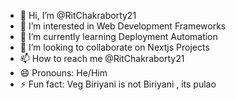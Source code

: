 - 👋 Hi, I’m @RitChakraborty21
- 👀 I’m interested in Web Development Frameworks
- 🌱 I’m currently learning Deployment Automation
- 💞️ I’m looking to collaborate on Nextjs Projects
- 📫 How to reach me @RitChakraborty21
- 😄 Pronouns: He/Him
- ⚡ Fun fact: Veg Biriyani is not Biriyani , its pulao 

<!---
RitChakraborty21/RitChakraborty21 is a ✨ special ✨ repository because its `README.md` (this file) appears on your GitHub profile.
You can click the Preview link to take a look at your changes.
--->
